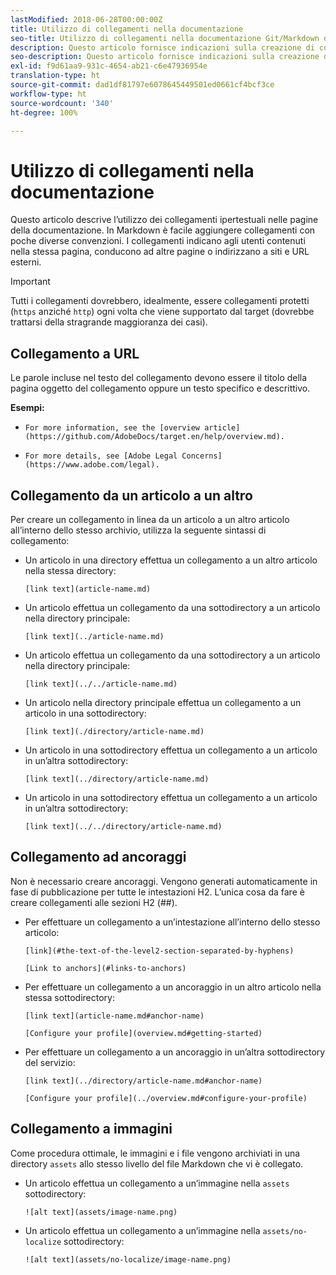 ```yaml
---
lastModified: 2018-06-28T00:00:00Z
title: Utilizzo di collegamenti nella documentazione
seo-title: Utilizzo di collegamenti nella documentazione Git/Markdown di Adobe
description: Questo articolo fornisce indicazioni sulla creazione di collegamenti a contenuti e immagini.
seo-description: Questo articolo fornisce indicazioni sulla creazione di collegamenti a contenuti e immagini per la documentazione di Adobe.
exl-id: f9d61aa9-931c-4654-ab21-c6e47936954e
translation-type: ht
source-git-commit: dad1df81797e6078645449501ed0661cf4bcf3ce
workflow-type: ht
source-wordcount: '340'
ht-degree: 100%

---
```


# Utilizzo di collegamenti nella documentazione

Questo articolo descrive l’utilizzo dei collegamenti ipertestuali nelle pagine della documentazione. In Markdown è facile aggiungere collegamenti con poche diverse convenzioni. I collegamenti indicano agli utenti contenuti nella stessa pagina, conducono ad altre pagine o indirizzano a siti e URL esterni.

>[!IMPORTANT]
>Tutti i collegamenti dovrebbero, idealmente, essere collegamenti protetti (`https` anziché `http`) ogni volta che viene supportato dal target (dovrebbe trattarsi della stragrande maggioranza dei casi).

## Collegamento a URL

Le parole incluse nel testo del collegamento devono essere il titolo della pagina oggetto del collegamento oppure un testo specifico e descrittivo.

**Esempi:**

- `For more information, see the [overview article](https://github.com/AdobeDocs/target.en/help/overview.md).`

- `For more details, see [Adobe Legal Concerns](https://www.adobe.com/legal).`

## Collegamento da un articolo a un altro

Per creare un collegamento in linea da un articolo a un altro articolo all’interno dello stesso archivio, utilizza la seguente sintassi di collegamento:

- Un articolo in una directory effettua un collegamento a un altro articolo nella stessa directory:

   `[link text](article-name.md)`

- Un articolo effettua un collegamento da una sottodirectory a un articolo nella directory principale:

   `[link text](../article-name.md)`

- Un articolo effettua un collegamento da una sottodirectory a un articolo nella directory principale:

   `[link text](../../article-name.md)`

- Un articolo nella directory principale effettua un collegamento a un articolo in una sottodirectory:

   `[link text](./directory/article-name.md)`

- Un articolo in una sottodirectory effettua un collegamento a un articolo in un’altra sottodirectory:

   `[link text](../directory/article-name.md)`

- Un articolo in una sottodirectory effettua un collegamento a un articolo in un’altra sottodirectory:

   `[link text](../../directory/article-name.md)`

## Collegamento ad ancoraggi

Non è necessario creare ancoraggi. Vengono generati automaticamente in fase di pubblicazione per tutte le intestazioni H2. L’unica cosa da fare è creare collegamenti alle sezioni H2 (##).

- Per effettuare un collegamento a un’intestazione all’interno dello stesso articolo:

   `[link](#the-text-of-the-level2-section-separated-by-hyphens)`

   `[Link to anchors](#links-to-anchors)`

- Per effettuare un collegamento a un ancoraggio in un altro articolo nella stessa sottodirectory:

   `[link text](article-name.md#anchor-name)`

   `[Configure your profile](overview.md#getting-started)`

- Per effettuare un collegamento a un ancoraggio in un’altra sottodirectory del servizio:

   `[link text](../directory/article-name.md#anchor-name)`

   `[Configure your profile](../overview.md#configure-your-profile)`

## Collegamento a immagini

Come procedura ottimale, le immagini e i file vengono archiviati in una directory `assets` allo stesso livello del file Markdown che vi è collegato.

- Un articolo effettua un collegamento a un’immagine nella `assets` sottodirectory:

   `![alt text](assets/image-name.png)`

- Un articolo effettua un collegamento a un’immagine nella `assets/no-localize` sottodirectory:

   `![alt text](assets/no-localize/image-name.png)`
